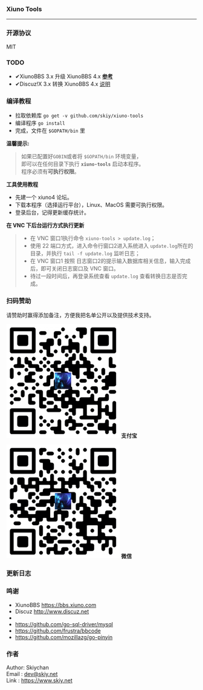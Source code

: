 ### Xiuno Tools
------

### 开源协议
MIT

### TODO
- ✔XiunoBBS 3.x 升级 XiunoBBS 4.x **[参考](https://gitee.com/xiuno/xiunobbs/blob/master/tool/xn3_to_xn4.php)**
- ✔Discuz!X 3.x 转换 XiunoBBS 4.x [说明](docs/dx3ToXn4/)

### 编译教程
- 拉取依赖库 ```go get -v github.com/skiy/xiuno-tools```   
- 编译程序 ```go install```
- 完成，文件在 ```$GOPATH/bin``` 里

**温馨提示:**
> 如果已配置好``GOBIN``或者将 ``$GOPATH/bin`` 环境变量，   
即可以在任何目录下执行 **``xiuno-tools``** 启动本程序。   
程序必须有**可执行权限**。   

**工具使用教程**
- 先建一个 xiuno4 论坛。
- 下载本程序（选择运行平台），Linux、MacOS 需要可执行权限。
- 登录后台，记得更新缓存统计。

**在 VNC 下后台运行方式执行更新**
> - 在 VNC 窗口1执行命令 ```xiuno-tools > update.log```；
> - 使用 22 端口方式，进入命令行窗口2进入系统进入 ```update.log```所在的目录，并执行 ```tail -f update.log``` 监听日志；
> - 在 VNC 窗口1 按照 日志窗口2的提示输入数据库相关信息，输入完成后，即可关闭日志窗口及 VNC 窗口。
> - 待过一段时间后，再登录系统查看 ```update.log``` 查看转换日志是否完成。

### 扫码赞助
请赞助时赢得添加备注，方便我把名单公开以及提供技术支持。

![支付宝](docs/images/alipay.png)
**支付宝**    

![微信](docs/images/wxpay.png)
**微信**   

### 更新日志

### 鸣谢
- XiunoBBS https://bbs.xiuno.com
- Discuz http://www.discuz.net
-
- https://github.com/go-sql-driver/mysql
- https://github.com/frustra/bbcode
- https://github.com/mozillazg/go-pinyin

### 作者
Author: Skiychan   
Email : dev@skiy.net   
Link  : https://www.skiy.net      